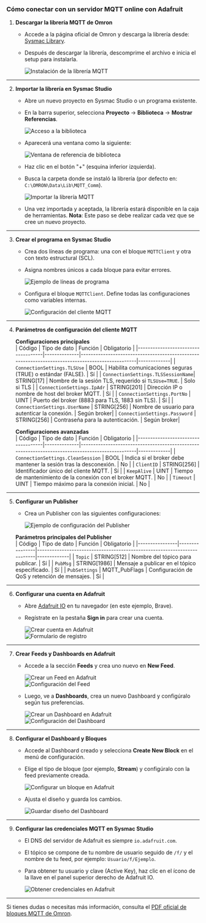 ﻿### **Cómo conectar con un servidor MQTT online con Adafruit**

1. **Descargar la librería MQTT de Omron**  
   - Accede a la página oficial de Omron y descarga la librería desde: [Sysmac Library](https://www.ia.omron.com/product/tool/sysmac-library/).  
   - Después de descargar la librería, descomprime el archivo e inicia el setup para instalarla.  

     ![Instalación de la librería MQTT](./images/Step1_Libreria.png)

---

2. **Importar la librería en Sysmac Studio**  
   - Abre un nuevo proyecto en Sysmac Studio o un programa existente.  
   - En la barra superior, selecciona **Proyecto** → **Biblioteca** → **Mostrar Referencias**.  

     ![Acceso a la biblioteca](./images/Step2_main.jpeg)

   - Aparecerá una ventana como la siguiente:  

     ![Ventana de referencia de biblioteca](./images/Step3AgregarLibreria.png)

   - Haz clic en el botón "+" (esquina inferior izquierda).  
   - Busca la carpeta donde se instaló la librería (por defecto en: `C:\OMRON\Data\Lib\MQTT_Comm`).  

     ![Importar la librería MQTT](./images/Step4_SeleccionarLibreria.png)

   - Una vez importada y aceptada, la librería estará disponible en la caja de herramientas. **Nota**: Este paso se debe realizar cada vez que se cree un nuevo proyecto.  

---

3. **Crear el programa en Sysmac Studio**  
   - Crea dos líneas de programa: una con el bloque `MQTTClient` y otra con texto estructural (SCL).  
   - Asigna nombres únicos a cada bloque para evitar errores.  

     ![Ejemplo de líneas de programa](./images/Step5_EditarBloque.jpeg)

   - Configura el bloque `MQTTClient`. Define todas las configuraciones como variables internas.  

     ![Configuración del cliente MQTT](./images/Step6_Configuracion1.jpeg)

---

4. **Parámetros de configuración del cliente MQTT**  

   **Configuraciones principales**  
   | Código                             | Tipo de dato | Función                                                                                         | Obligatorio |
   |------------------------------------|--------------|-------------------------------------------------------------------------------------------------|-------------|
   | `ConnectionSettings.TLSUse`        | BOOL         | Habilita comunicaciones seguras (TRUE) o estándar (FALSE).                                      | Sí          |
   | `ConnectionSettings.TLSSessionName`| STRING[17]   | Nombre de la sesión TLS, requerido si `TLSUse=TRUE`.                                            | Solo si TLS |
   | `ConnectionSettings.IpAdr`         | STRING[201]  | Dirección IP o nombre de host del broker MQTT.                                                  | Sí          |
   | `ConnectionSettings.PortNo`        | UINT         | Puerto del broker (8883 para TLS, 1883 sin TLS).                                                | Sí          |
   | `ConnectionSettings.UserName`      | STRING[256]  | Nombre de usuario para autenticar la conexión.                                                 | Según broker|
   | `ConnectionSettings.Password`      | STRING[256]  | Contraseña para la autenticación.                                                              | Según broker|

   **Configuraciones avanzadas**  
   | Código                             | Tipo de dato | Función                                                                                         | Obligatorio |
   |------------------------------------|--------------|-------------------------------------------------------------------------------------------------|-------------|
   | `ConnectionSettings.CleanSession`  | BOOL         | Indica si el broker debe mantener la sesión tras la desconexión.                                | No          |
   | `ClientID`                         | STRING[256]  | Identificador único del cliente MQTT.                                                          | Sí          |
   | `KeepAlive`                        | UINT         | Tiempo de mantenimiento de la conexión con el broker MQTT.                                      | No          |
   | `Timeout`                          | UINT         | Tiempo máximo para la conexión inicial.                                                        | No          |

---

5. **Configurar un Publisher**  
   - Crea un Publisher con las siguientes configuraciones:  

     ![Ejemplo de configuración del Publisher](./images/Step7_Configuracion2.jpeg)

   **Parámetros principales del Publisher**  
   | Código         | Tipo de dato   | Función                                                                 | Obligatorio |
   |----------------|----------------|-------------------------------------------------------------------------|-------------|
   | `Topic`        | STRING[512]    | Nombre del tópico para publicar.                                       | Sí          |
   | `PubMsg`       | STRING[1986]   | Mensaje a publicar en el tópico especificado.                          | Sí          |
   | `PubSettings`  | MQTT_PubFlags  | Configuración de QoS y retención de mensajes.                          | Sí          |

---

6. **Configurar una cuenta en Adafruit**  
   - Abre [Adafruit IO](https://io.adafruit.com/) en tu navegador (en este ejemplo, Brave).  
   - Regístrate en la pestaña **Sign in** para crear una cuenta.  

     ![Crear cuenta en Adafruit](./images/Step10_InicioAda.jpeg)  
     ![Formulario de registro](./images/Step11_CrearCuenta.jpeg)

---

7. **Crear Feeds y Dashboards en Adafruit**  
   - Accede a la sección **Feeds** y crea uno nuevo en **New Feed**.  

     ![Crear un Feed en Adafruit](./images/Step12_overview.jpeg)  
     ![Configuración del Feed](./images/Step13_Feeds1.jpeg)

   - Luego, ve a **Dashboards**, crea un nuevo Dashboard y configúralo según tus preferencias.  

     ![Crear un Dashboard en Adafruit](./images/Step15_Feeds3.jpeg)  
     ![Configuración del Dashboard](./images/Step16_Dashboards1.jpeg)

---

8. **Configurar el Dashboard y Bloques**  
   - Accede al Dashboard creado y selecciona **Create New Block** en el menú de configuración.  
   - Elige el tipo de bloque (por ejemplo, **Stream**) y configúralo con la feed previamente creada.  

     ![Configurar un bloque en Adafruit](./images/Step20_Dashboards3.jpeg)  

   - Ajusta el diseño y guarda los cambios.  

     ![Guardar diseño del Dashboard](./images/Step21_Dashboards4.png)

---

9. **Configurar las credenciales MQTT en Sysmac Studio**  
   - El DNS del servidor de Adafruit es siempre `io.adafruit.com`.  
   - El tópico se compone de tu nombre de usuario seguido de `/f/` y el nombre de tu feed, por ejemplo: `Usuario/f/Ejemplo`.  
   - Para obtener tu usuario y clave (Active Key), haz clic en el ícono de la llave en el panel superior derecho de Adafruit IO.  

     ![Obtener credenciales en Adafruit](./images/Step22_Dashboard5.jpeg)

---

Si tienes dudas o necesitas más información, consulta el [PDF oficial de bloques MQTT de Omron](https://mega.nz/folder/wmdCxIBa#kgpAYOWfCIUBnUk8OP_rnw).
